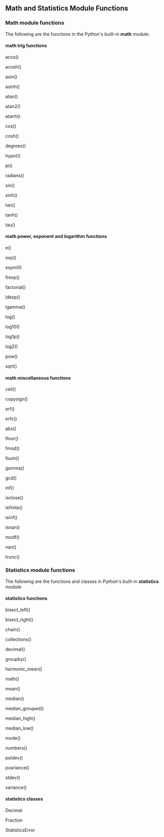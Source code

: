 
## Math and Statistics Module Functions
### Math module functions

The following are the functions in the Python's built-in **math** module:
#### math trig functions
acos()

acosh()

asin()

asinh()

atan()

atan2()

atanh()

cos()

cosh()

degrees()

hypot()

pi()

radians()

sin()

sinh()

tan()

tanh()

tau()
#### math power, exponent and logarithm functions
e()

exp()

expm1()

frexp()

factorial()

ldexp()

lgamma()

log()

log10()

log1p()

log2()

pow()

sqrt()
#### math miscellaneous functions
ceil()

copysign()

erf()

erfc()

abs()

floor()

fmod()

fsum()

gamma()

gcd()

inf()

isclose()

isfinite()

isinf()

isnan()

modf()

nan()

trunc()
### Statistics module functions

The following are the functions and classes in Python's built-in **statistics** module:
#### statistics functions
bisect_left()

bisect_right()

chain()

collections()

decimal()

groupby()

harmonic_mean()

math()

mean()

median()

median_grouped()

median_high()

median_low()

mode()

numbers()

pstdev()

pvariance()

stdev()

variance()
#### statistics classes
Decimal

Fraction

StatisticsError
 

